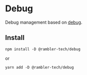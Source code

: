 # Debug

Debug management based on [debug](https://github.com/debug-js/debug).

## Install

```
npm install -D @rambler-tech/debug
```

or

```
yarn add -D @rambler-tech/debug
```
